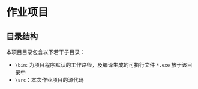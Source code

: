 # 作业项目

## 目录结构

本项目目录包含以下若干子目录：

- `\bin`: 为项目程序默认的工作路径，及编译生成的可执行文件 `*.exe` 放于该目录中
- `\src`：本次作业项目的源代码


